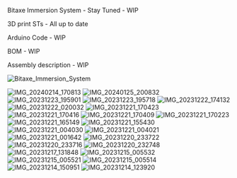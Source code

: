 Bitaxe Immersion System - Stay Tuned  - WIP 

3D print STs - All up to date

Arduino Code - WIP

BOM - WIP

Assembly description - WIP


![Bitaxe_Immersion_System](https://github.com/CryptoIceMLH/Bitaxe-Immersion/assets/161954574/6f2b0936-bc9e-41e7-afa6-bcd1b65faf8b)

![IMG_20240214_170813](https://github.com/CryptoIceMLH/Bitaxe-Immersion/assets/161954574/9bcde559-6182-420a-8e44-089f3a01cf58)
![IMG_20240125_200832](https://github.com/CryptoIceMLH/Bitaxe-Immersion/assets/161954574/57c5c046-13ad-4cd1-94c2-e93c4c5364a4)
![IMG_20231223_195901](https://github.com/CryptoIceMLH/Bitaxe-Immersion/assets/161954574/3ca8fa7e-da97-4481-a1a4-546e9cac5c30)
![IMG_20231223_195718](https://github.com/CryptoIceMLH/Bitaxe-Immersion/assets/161954574/aeffb65f-6c32-4b73-8195-baee6a6ed51f)
![IMG_20231222_174132](https://github.com/CryptoIceMLH/Bitaxe-Immersion/assets/161954574/28555139-5921-4537-80e8-6e1c37df3b5b)
![IMG_20231222_020032](https://github.com/CryptoIceMLH/Bitaxe-Immersion/assets/161954574/70b1ca72-c8fd-4403-9d2a-0b3d922dd710)
![IMG_20231221_170423](https://github.com/CryptoIceMLH/Bitaxe-Immersion/assets/161954574/ec7465a5-b0d3-471b-9747-9bdc16f8e8db)
![IMG_20231221_170416](https://github.com/CryptoIceMLH/Bitaxe-Immersion/assets/161954574/de203049-8189-4bcb-b072-916ba1a015f7)
![IMG_20231221_170409](https://github.com/CryptoIceMLH/Bitaxe-Immersion/assets/161954574/9d3b08f3-61bc-4d6c-b87a-db451a1e68aa)
![IMG_20231221_170223](https://github.com/CryptoIceMLH/Bitaxe-Immersion/assets/161954574/f27aebe9-c66f-4629-8535-a3cd771360a3)
![IMG_20231221_165149](https://github.com/CryptoIceMLH/Bitaxe-Immersion/assets/161954574/85915c15-6b10-45b2-9f56-2c6a015da715)
![IMG_20231221_155430](https://github.com/CryptoIceMLH/Bitaxe-Immersion/assets/161954574/648e635d-abc4-486a-9741-504025924cbd)
![IMG_20231221_004030](https://github.com/CryptoIceMLH/Bitaxe-Immersion/assets/161954574/cd8ac796-f074-41b8-a4cb-77d39571b8a6)
![IMG_20231221_004021](https://github.com/CryptoIceMLH/Bitaxe-Immersion/assets/161954574/917329d5-9b50-4cd4-9fd2-36143dc25b7a)
![IMG_20231221_001642](https://github.com/CryptoIceMLH/Bitaxe-Immersion/assets/161954574/76a58b51-f662-413c-b4b0-9810ab3fe713)
![IMG_20231220_233722](https://github.com/CryptoIceMLH/Bitaxe-Immersion/assets/161954574/a82bc65e-44e0-422f-8702-b843c7cbb7d2)
![IMG_20231220_233716](https://github.com/CryptoIceMLH/Bitaxe-Immersion/assets/161954574/6d3ff0ec-413b-416a-94cf-6aba9841f9d6)
![IMG_20231220_232748](https://github.com/CryptoIceMLH/Bitaxe-Immersion/assets/161954574/c3f22a72-092d-4904-bf15-bcf19c8d7a22)
![IMG_20231217_131848](https://github.com/CryptoIceMLH/Bitaxe-Immersion/assets/161954574/70e838d5-3a98-43bd-82dc-f5c067b6a29a)
![IMG_20231215_005532](https://github.com/CryptoIceMLH/Bitaxe-Immersion/assets/161954574/57a93252-3a92-423f-a347-8f738935a398)
![IMG_20231215_005521](https://github.com/CryptoIceMLH/Bitaxe-Immersion/assets/161954574/4f7818a4-ff23-4318-82f4-79fc1f2d0cc8)
![IMG_20231215_005514](https://github.com/CryptoIceMLH/Bitaxe-Immersion/assets/161954574/82478e79-79f2-4446-82e3-1d6f1125fabd)
![IMG_20231214_150951](https://github.com/CryptoIceMLH/Bitaxe-Immersion/assets/161954574/c2728995-d32c-49dc-b27b-37c4b1206b14)
![IMG_20231214_123920](https://github.com/CryptoIceMLH/Bitaxe-Immersion/assets/161954574/daea2628-918e-4563-8c99-66c2a9c6e4e6)
